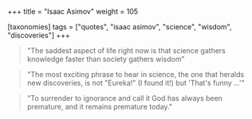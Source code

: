 +++
title = "Isaac Asimov"
weight = 105

[taxonomies]
tags = ["quotes", "isaac asimov", "science", "wisdom", "discoveries"]
+++

> "The saddest aspect of life right now is that science gathers knowledge
> faster than society gathers wisdom"

> "The most exciting phrase to hear in science, the one that heralds new
> discoveries, is not "Eureka!" (I found it!) but 'That's funny ...'"

> "To surrender to ignorance and call it God has always
> been premature, and it remains premature today."

